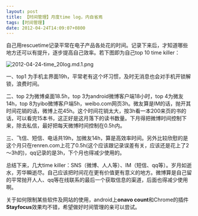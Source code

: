 ```yaml
---
layout: post
title: 【时间管理】月度time log，内自省焉
tags: [时间管理]
date: 2012-04-24T14:09:07+0800
---
```


自己用rescuetime记录平常在电子产品各处花的时间。记录下来后，才知道哪些地方还可以有提升，逐步提高自己效率。若下图即为自己top 10 time killer：

![2012-04-24-_time_20log_.md.1.png][]

一、top1 为手机主界面19h，平常老有这个坏习惯，及时无消息也会对手机开锁解锁，浪费时间。

二、top 2为微博桌面18.5h，top 3为android微博客户端18小时，top 4为微友14h，top 8为yibo微博客户端5h，weibo.com网页3h。微友算是IM的话，抛开其时间花销的话，微博上花45h。这个时间花销太大，按3h看一本200来页的书的话，可以看完15本书，这正好是这月落下的读书数量。下月得把微博时间控制下来，除去私信，最好把每天微博时间控制在0.5h内。

三、飞信、短信、电话共19h，加微友14h，算是高效率时间。另外比较欣慰的是这个月只在renren.com上花了0.5h(这个应该跟记录误差有关，应该还是花上了2～3h的)，qq记录的是3h，下个月也得减少使用的。

总结下来，几大time killer：SNS（微博、人人等）、IM（短信、qq等）。岁月如逝水，芳华瞬逝尽。自己应该把时间花在更有价值更有意义的地方。微博算是自己留的平常抛开人人、qq等在线联系的最后一个获取信息的渠道，后面也得减少使用啊。

关于如何限制某些软件及网站的使用，android上**onavo count**和Chrome的插件**Stayfocus**效果均不错，希望做好时间管理的亲可以尝试。


[2012-04-24-_time_20log_.md.1.png]: {{site.baseurl}}/assets/2012-04-24-【时间管理】月度time%20log，内自省焉.md.1.png